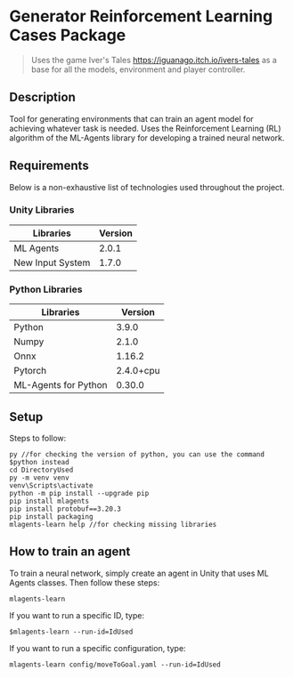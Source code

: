 # Generator Reinforcement Learning Cases Package

> Uses the game Iver's Tales https://iguanago.itch.io/ivers-tales as a base for all the models, environment and player controller. 

## Description
 Tool for generating environments that can train an agent model for achieving whatever task is needed. Uses the Reinforcement Learning (RL) algorithm of the ML-Agents library for developing a trained neural network.

## Requirements

Below is a non-exhaustive list of technologies used throughout the project.
### Unity Libraries
<table>
      <thead>
        <tr>
          <th>Libraries</th>
          <th>Version</th>
        </tr>
      </thead>
      <tbody>
            <tr>
              <td>ML Agents</td>
              <td>2.0.1</td>
            </tr>
            <tr>
              <td>New Input System</td>
              <td>1.7.0</td>
            </tr>
      </tbody>
  </table>

### Python Libraries
<table>
      <thead>
        <tr>
          <th>Libraries</th>
          <th>Version</th>
        </tr>
      </thead>
      <tbody>
            <tr>
              <td>Python</td>
              <td>3.9.0</td>
            </tr>
            <tr>
              <td>Numpy</td>
              <td>2.1.0</td>
            </tr>
             <tr>
              <td>Onnx</td>
              <td>1.16.2</td>
            </tr>
            <tr>
              <td>Pytorch</td>
              <td>2.4.0+cpu</td>
            </tr>
             <tr>
              <td>ML-Agents for Python</td>
              <td>0.30.0</td>
            </tr>
      </tbody>
  </table>

## Setup

Steps to follow:

```
py //for checking the version of python, you can use the command $python instead
cd DirectoryUsed
py -m venv venv
venv\Scripts\activate
python -m pip install --upgrade pip
pip install mlagents
pip install protobuf==3.20.3
pip install packaging
mlagents-learn help //for checking missing libraries
```
## How to train an agent

To train a neural network, simply create an agent in Unity that uses ML Agents classes. 
Then follow these steps:

```
mlagents-learn
```
If you want to run a specific ID, type:

```
$mlagents-learn --run-id=IdUsed
```
If you want to run a specific configuration, type:
```
mlagents-learn config/moveToGoal.yaml --run-id=IdUsed
```
  

